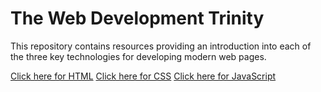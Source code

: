 # The Web Development Trinity

This repository contains resources providing an introduction into each of the three key technologies for developing modern web pages. 

[Click here for HTML](HTML_tutorial/HTML_intro.md)
[Click here for CSS](CSS_tutorial/CSS_intro.md)
[Click here for JavaScript](JS_tutorial/js_intro.md)
